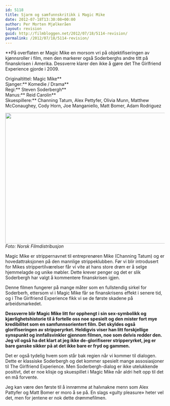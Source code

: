 ```yaml
---
id: 5118
title: Sjarm og samfunnskritikk i Magic Mike
date: 2012-07-18T13:30:08+00:00
author: Per Morten Mjølkeråen
layout: revision
guid: http://filmbloggen.net/2012/07/18/5114-revision/
permalink: /2012/07/18/5114-revision/
---
```

**På overflaten er Magic Mike en morsom vri på objektifiseringen av kjønnsroller i film, men den markerer også Soderberghs andre titt på finanskrisen i Amerika. Dessverre klarer den ikke å gjøre det The Girlfriend Experience gjorde i 2009.</p> 

Originaltittel: </strong>Magic Mike**  
Sjanger:** Komedie / Drama**  
Regi:** Steven Soderbergh**  
Manus:** Reid Carolin**  
Skuespillere:** Channing Tatum, Alex Pettyfer, Olivia Munn, Matthew McConaughey, Cody Horn, Joe Manganiello, Matt Bomer, Adam Rodriguez

<a href="http://filmbloggen.net/?attachment_id=5116" rel="attachment wp-att-5116"><img class="alignnone size-large wp-image-5116" src="http://filmbloggen.net/wp-content/uploads//2012/07/4-001-620x412.jpg" alt="" width="620" height="412" /><br /> </a>_Foto: Norsk Filmdistribusjon_

Magic Mike er strippernavnet til entreprenøren Mike (Channing Tatum) og er hovedattraksjonen på den mannlige strippeklubben. Før vi blir introdusert for Mikes strippertilværelser får vi vite at hans store drøm er å selge hjemmelagde og unike møbler. Dette krever penger og det er slik Soderbergh har valgt å kommentere finanskrisen igjen.

Denne filmen fungerer på mange måter som en fullstendig sirkel for Soderberh, ettersom vi i Magic Mike får se finanskrisens effekt i senere tid, og i The Girlfriend Experience fikk vi se de første skadene på arbeidsmarkedet.

**Dessverre blir Magic Mike litt for opphengt i sin sex-symbolikk og kjærlighetshistorie til å fortelle oss noe spesielt og den mister fort mye kredibilitet som en samfunnsorientert film. Det skyldes også glorifiseringen av stripperyrket. Heldigvis viser han litt forskjellige synspunkt og innfallsvinkler gjennom filmen, noe som delvis redder den. Jeg vil også ha det klart at jeg ikke de-glorifiserer stripperyrket, jeg er bare ganske sikker på at det ikke bare er fryd og gammen.**

Det er også tydelig hvem som står bak regien når vi kommer til dialogen. Dette er klassiske Soderbergh og det kommer spesielt mange assosiasjoner til The Girlfriend Experience. Men Soderbergh-dialog er ikke utelukkende positivt, det er noe klisje og skuespillet i Magic Mike når aldri helt opp til det en må forvente.

Jeg kan være den første til å innrømme at halvnakne menn som Alex Pattyfer og Matt Bomer er moro å se på. En slags &laquo;gulty pleasure&raquo; heter vel det, men for jentene er nok dette drømmefilmen.

<div class="video-shortcode">
</div>